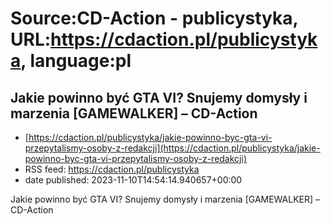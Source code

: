 # Source:CD-Action - publicystyka, URL:https://cdaction.pl/publicystyka, language:pl

## Jakie powinno być GTA VI? Snujemy domysły i marzenia [GAMEWALKER] – CD-Action
 - [https://cdaction.pl/publicystyka/jakie-powinno-byc-gta-vi-przepytalismy-osoby-z-redakcji](https://cdaction.pl/publicystyka/jakie-powinno-byc-gta-vi-przepytalismy-osoby-z-redakcji)
 - RSS feed: https://cdaction.pl/publicystyka
 - date published: 2023-11-10T14:54:14.940657+00:00

Jakie powinno być GTA VI? Snujemy domysły i marzenia [GAMEWALKER] – CD-Action

